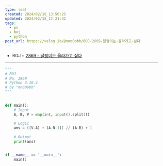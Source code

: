 ```yaml
---
type: leaf
created: 2024/02/18_13:56:25
updated: 2024/02/18_17:21:42
tags:
  - ps
  - boj
  - python
post_url: https://velog.io/@nno0obb/BOJ-2869-달팽이는-올라가고-싶다
---
```


- BOJ :: [2869 - 달팽이는 올라가고 싶다](https://www.acmicpc.net/problem/2869)

---

```python
"""  
# BOJ  
# No. 2869  
# Python 3.10.4  
# by "nno0obb"  
"""  
  
  
def main():  
    # Input  
    A, B, V = map(int, input().split())  
  
    # Logic  
    ans = ((V-A) + (A-B-1)) // (A-B) + 1  
  
    # Output  
    print(ans)  
  
  
if __name__ == '__main__':  
    main()

```
